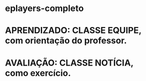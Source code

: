 # eplayers-completo
# APRENDIZADO: CLASSE EQUIPE, com orientação do professor.
# AVALIAÇÃO: CLASSE NOTÍCIA, como exercício.